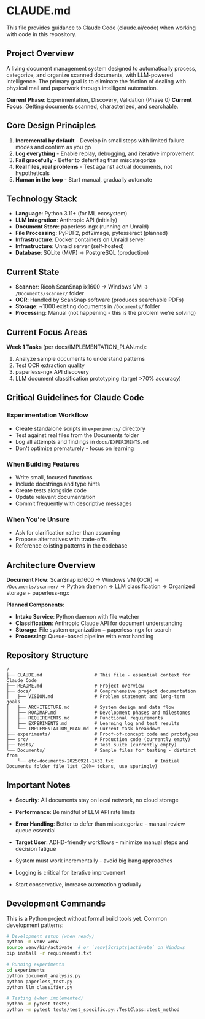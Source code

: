 # CLAUDE.md

This file provides guidance to Claude Code (claude.ai/code) when working with code in this repository.

## Project Overview

A living document management system designed to automatically process, categorize, and organize scanned documents, with LLM-powered intelligence. The primary goal is to eliminate the friction of dealing with physical mail and paperwork through intelligent automation.

**Current Phase**: Experimentation, Discovery, Validation (Phase 0)
**Current Focus**: Getting documents scanned, characterized, and searchable.

## Core Design Principles
1. **Incremental by default** - Develop in small steps with limited failure modes and confirm as you go
2. **Log everything** - Enable replay, debugging, and iterative improvement
3. **Fail gracefully** - Better to defer/flag than miscategorize
4. **Real files, real problems** - Test against actual documents, not hypotheticals
5. **Human in the loop** - Start manual, gradually automate

## Technology Stack
- **Language**: Python 3.11+ (for ML ecosystem)
- **LLM Integration**: Anthropic API (initially)
- **Document Store**: paperless-ngx (running on Unraid)
- **File Processing**: PyPDF2, pdf2image, pytesseract (planned)
- **Infrastructure**: Docker containers on Unraid server
- **Infrastructure**: Unraid server (self-hosted)
- **Database**: SQLite (MVP) → PostgreSQL (production)

## Current State
- **Scanner**: Ricoh ScanSnap ix1600 → Windows VM → `/Documents/scanner/` folder
- **OCR**: Handled by ScanSnap software (produces searchable PDFs)
- **Storage**: ~1000 existing documents in `/Documents/` folder
- **Processing**: Manual (not happening - this is the problem we're solving)

## Current Focus Areas
**Week 1 Tasks** (per docs/IMPLEMENTATION_PLAN.md):
1. Analyze sample documents to understand patterns
2. Test OCR extraction quality
3. paperless-ngx API discovery
4. LLM document classification prototyping (target >70% accuracy)

## Critical Guidelines for Claude Code

### Experimentation Workflow
- Create standalone scripts in `experiments/` directory
- Test against real files from the Documents folder
- Log all attempts and findings in `docs/EXPERIMENTS.md`
- Don't optimize prematurely - focus on learning

### When Building Features
- Write small, focused functions
- Include docstrings and type hints
- Create tests alongside code
- Update relevant documentation
- Commit frequently with descriptive messages

### When You're Unsure
- Ask for clarification rather than assuming
- Propose alternatives with trade-offs
- Reference existing patterns in the codebase

## Architecture Overview

**Document Flow**: ScanSnap ix1600 → Windows VM (OCR) → `/Documents/scanner/` → Python daemon → LLM classification → Organized storage + paperless-ngx

**Planned Components**:
- **Intake Service**: Python daemon with file watcher
- **Classification**: Anthropic Claude API for document understanding
- **Storage**: File system organization + paperless-ngx for search
- **Processing**: Queue-based pipeline with error handling

## Repository Structure
```
/
├── CLAUDE.md                   # This file - essential context for Claude Code
├── README.md                   # Project overview
├── docs/                       # Comprehensive project documentation
│   ├── VISION.md               # Problem statement and long-term goals
│   ├── ARCHITECTURE.md         # System design and data flow
│   ├── ROADMAP.md              # Development phases and milestones
│   ├── REQUIREMENTS.md         # Functional requirements
│   ├── EXPERIMENTS.md          # Learning log and test results
│   └── IMPLEMENTATION_PLAN.md  # Current task breakdown
├── experiments/                # Proof-of-concept code and prototypes
├── src/                        # Production code (currently empty)
├── tests/                      # Test suite (currently empty)
└── Documents/                  # Sample files for testing - distinct from
    └── etc-documents-20250921-1432.txt               # Initial Documents folder file list (20k+ tokens, use sparingly)
```


## Important Notes

- **Security**: All documents stay on local network, no cloud storage
- **Performance**: Be mindful of LLM API rate limits
- **Error Handling**: Better to defer than miscategorize - manual review queue essential
- **Target User**: ADHD-friendly workflows - minimize manual steps and decision fatigue

- System must work incrementally - avoid big bang approaches
- Logging is critical for iterative improvement
- Start conservative, increase automation gradually


## Development Commands

This is a Python project without formal build tools yet. Common development patterns:

```bash
# Development setup (when ready)
python -m venv venv
source venv/bin/activate  # or `venv\Scripts\activate` on Windows
pip install -r requirements.txt

# Running experiments
cd experiments
python document_analysis.py
python paperless_test.py
python llm_classifier.py

# Testing (when implemented)
python -m pytest tests/
python -m pytest tests/test_specific.py::TestClass::test_method
```

